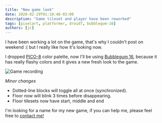 ```yaml
---
title: "New game look"
date: 2020-02-29T01:10:48-03:00
description: "Game tileset and player have been reworked"
tags: [pixelart, platformer, droid7, bubblegum-16]
authors: [jc]
---
```


I have been working a lot on the game, that's why I couldn't post on weekend :( but I really like how it's looking now.

I dropped [PICO-8](https://lospec.com/palette-list/pico-8) color palette, now I'll be using [Bubblegum 16](https://lospec.com/palette-list/bubblegum-16), because it has really flashy colors and it gives a new fresh look to the game.

![Game recording](recording.gif)

*Minor changes*
- Dotted-line blocks will toggle all at once (synchronized).
- Floor now will blink 3 times before disappearing.
- Floor tilesets now have start, middle and end

I'm looking for a name for my new game, if you can help me, please feel free to [contact me!](/about)
